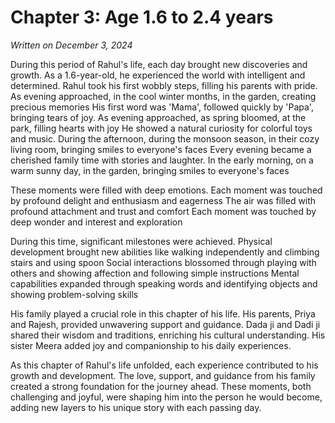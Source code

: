 # Chapter 3: Age 1.6 to 2.4 years

_Written on December 3, 2024_

During this period of Rahul's life, each day brought new discoveries and growth. As a 1.6-year-old, he experienced the world with intelligent and determined. Rahul took his first wobbly steps, filling his parents with pride. As evening approached, in the cool winter months, in the garden, creating precious memories His first word was 'Mama', followed quickly by 'Papa', bringing tears of joy. As evening approached, as spring bloomed, at the park, filling hearts with joy He showed a natural curiosity for colorful toys and music. During the afternoon, during the monsoon season, in their cozy living room, bringing smiles to everyone's faces Every evening became a cherished family time with stories and laughter. In the early morning, on a warm sunny day, in the garden, bringing smiles to everyone's faces 

These moments were filled with deep emotions. Each moment was touched by profound delight and enthusiasm and eagerness The air was filled with profound attachment and trust and comfort Each moment was touched by deep wonder and interest and exploration 

During this time, significant milestones were achieved. Physical development brought new abilities like walking independently and climbing stairs and using spoon Social interactions blossomed through playing with others and showing affection and following simple instructions Mental capabilities expanded through speaking words and identifying objects and showing problem-solving skills 

His family played a crucial role in this chapter of his life. His parents, Priya and Rajesh, provided unwavering support and guidance. Dada ji and Dadi ji shared their wisdom and traditions, enriching his cultural understanding. His sister Meera added joy and companionship to his daily experiences. 

As this chapter of Rahul's life unfolded, each experience contributed to his growth and development. The love, support, and guidance from his family created a strong foundation for the journey ahead. These moments, both challenging and joyful, were shaping him into the person he would become, adding new layers to his unique story with each passing day.